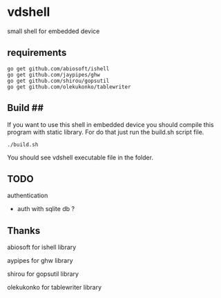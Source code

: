 # vdshell
small shell for embedded device

## requirements ##
```
go get github.com/abiosoft/ishell
go get github.com/jaypipes/ghw
go get github.com/shirou/gopsutil
go get github.com/olekukonko/tablewriter
```

## Build ##

If you want to use this shell in embedded device you should compile this program with static library. For do that just run the build.sh script file.

```
./build.sh
```

You should see vdshell executable file in the folder.

## TODO ##

 authentication
  - auth with sqlite db ?


## Thanks ##


abiosoft for ishell library

aypipes for ghw library

shirou for gopsutil library

olekukonko for tablewriter library
